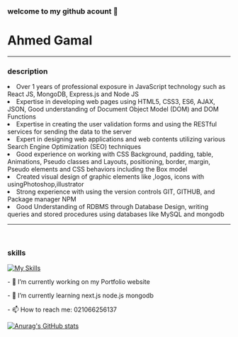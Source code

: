 ### welcome to my github acount 👋

<h1>Ahmed Gamal</h1>


<hr>
<h3>description</h3>
      
<li>Over 1 years of professional exposure in JavaScript technology such as React JS, 
 MongoDB, Express.js and Node JS</li>
 
<li>Expertise in developing web pages using HTML5, CSS3,  ES6, AJAX, JSON,
Good understanding of Document Object Model (DOM) and DOM Functions</li>

<li>Expertise in creating the user validation forms and using the RESTful
 services for sending the data to the server</li>
 
<li>Expert in designing web applications and web contents utilizing 
various Search Engine Optimization (SEO) techniques</li>

<li>Good experience on working with CSS Background, padding, table, Animations, 
Pseudo classes and Layouts, positioning, border, margin, Pseudo elements and CSS 
behaviors including the Box model</li>

<li>Created visual design of graphic elements like ,logos, icons with usingPhotoshop,illustrator</li>
      
<li>Strong experience with using the version controls GIT, GITHUB, and Package manager NPM</li>
      
<li>Good Understanding of RDBMS through Database Design, writing queries and 
stored procedures using databases like MySQL and mongodb</li>
<hr>        
<br>         
<h3>skills</h3>
    
[![My Skills](https://skills.thijs.gg/icons?i=js,nodejs,react,mongodb,mysql,nextjs,html,css,git,docker)](https://skills.thijs.gg)


<p>- 🔭 I’m currently working on my Portfolio website</p>
<p>- 🌱 I’m currently learning next.js node.js mongodb</p>
<p>- 📫 How to reach me: 021066256137</p>

[![Anurag's GitHub stats](https://github-readme-stats.vercel.app/api?username=Ahmed-Gamal-Jimmy&show_icons=true&theme=radical)](https://github.com/anuraghazra/github-readme-stats)
